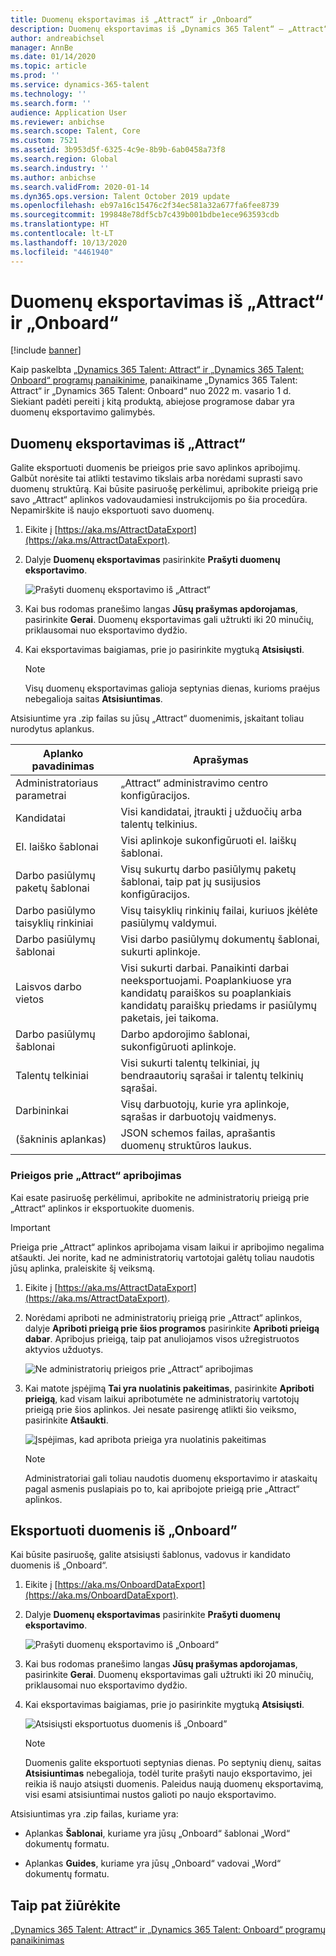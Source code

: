 ```yaml
---
title: Duomenų eksportavimas iš „Attract“ ir „Onboard“
description: Duomenų eksportavimas iš „Dynamics 365 Talent“ – „Attract“ ir „Onboard“.
author: andreabichsel
manager: AnnBe
ms.date: 01/14/2020
ms.topic: article
ms.prod: ''
ms.service: dynamics-365-talent
ms.technology: ''
ms.search.form: ''
audience: Application User
ms.reviewer: anbichse
ms.search.scope: Talent, Core
ms.custom: 7521
ms.assetid: 3b953d5f-6325-4c9e-8b9b-6ab0458a73f8
ms.search.region: Global
ms.search.industry: ''
ms.author: anbichse
ms.search.validFrom: 2020-01-14
ms.dyn365.ops.version: Talent October 2019 update
ms.openlocfilehash: eb97a16c15476c2f34ec581a32a677fa6fee8739
ms.sourcegitcommit: 199848e78df5cb7c439b001bdbe1ece963593cdb
ms.translationtype: HT
ms.contentlocale: lt-LT
ms.lasthandoff: 10/13/2020
ms.locfileid: "4461940"
---
```

# <a name="export-data-from-attract-and-onboard"></a>Duomenų eksportavimas iš „Attract“ ir „Onboard“

[!include [banner](includes/banner.md)]

Kaip paskelbta [„Dynamics 365 Talent: Attract“ ir „Dynamics 365 Talent: Onboard“ programų panaikinime](https://community.dynamics.com/365/talent/b/dynamics365fortalent/posts/retiring-dynamics-365-talent-attract-and-onboard-apps), panaikiname „Dynamics 365 Talent: Attract“ ir „Dynamics 365 Talent: Onboard“ nuo 2022 m. vasario 1 d. Siekiant padėti pereiti į kitą produktą, abiejose programose dabar yra duomenų eksportavimo galimybės.

## <a name="export-data-from-attract"></a>Duomenų eksportavimas iš „Attract“

Galite eksportuoti duomenis be prieigos prie savo aplinkos apribojimų. Galbūt norėsite tai atlikti testavimo tikslais arba norėdami suprasti savo duomenų struktūrą. Kai būsite pasiruošę perkėlimui, apribokite prieigą prie savo „Attract“ aplinkos vadovaudamiesi instrukcijomis po šia procedūra. Nepamirškite iš naujo eksportuoti savo duomenų. 

1. Eikite į [https://aka.ms/AttractDataExport](https://aka.ms/AttractDataExport).

2. Dalyje **Duomenų eksportavimas** pasirinkite **Prašyti duomenų eksportavimo**.

   ![[Prašyti duomenų eksportavimo iš „Attract“](./media/attract-onboard-export-data-attract-request.png)](./media/attract-onboard-export-data-attract-request.png)

3. Kai bus rodomas pranešimo langas **Jūsų prašymas apdorojamas**, pasirinkite **Gerai**. Duomenų eksportavimas gali užtrukti iki 20 minučių, priklausomai nuo eksportavimo dydžio.

4. Kai eksportavimas baigiamas, prie jo pasirinkite mygtuką **Atsisiųsti**. 

   >[!NOTE]
   >Visų duomenų eksportavimas galioja septynias dienas, kurioms praėjus nebegalioja saitas **Atsisiuntimas**.</br>
   
Atsisiuntime yra .zip failas su jūsų „Attract“ duomenimis, įskaitant toliau nurodytus aplankus.

| Aplanko pavadinimas | Aprašymas |
| --- | --- |
| Administratoriaus parametrai | „Attract“ administravimo centro konfigūracijos. |
| Kandidatai | Visi kandidatai, įtraukti į užduočių arba talentų telkinius. |
| El. laiško šablonai | Visi aplinkoje sukonfigūruoti el. laiškų šablonai. |
| Darbo pasiūlymų paketų šablonai | Visų sukurtų darbo pasiūlymų paketų šablonai, taip pat jų susijusios konfigūracijos. |
| Darbo pasiūlymo taisyklių rinkiniai |  Visų taisyklių rinkinių failai, kuriuos įkėlėte pasiūlymų valdymui. |
| Darbo pasiūlymų šablonai | Visi darbo pasiūlymų dokumentų šablonai, sukurti aplinkoje. |
| Laisvos darbo vietos | Visi sukurti darbai. Panaikinti darbai neeksportuojami. Poaplankiuose yra kandidatų paraiškos su poaplankiais kandidatų paraiškų priedams ir pasiūlymų paketais, jei taikoma. |
| Darbo pasiūlymų šablonai | Darbo apdorojimo šablonai, sukonfigūruoti aplinkoje. |
| Talentų telkiniai | Visi sukurti talentų telkiniai, jų bendraautorių sąrašai ir talentų telkinių sąrašai. |
| Darbininkai | Visų darbuotojų, kurie yra aplinkoje, sąrašas ir darbuotojų vaidmenys. |
| (šakninis aplankas) | JSON schemos failas, aprašantis duomenų struktūros laukus. |

### <a name="restrict-access-to-attract"></a>Prieigos prie „Attract“ apribojimas

Kai esate pasiruošę perkėlimui, apribokite ne administratorių prieigą prie „Attract“ aplinkos ir eksportuokite duomenis.

>[!IMPORTANT]
>Prieiga prie „Attract“ aplinkos apribojama visam laikui ir apribojimo negalima atšaukti. Jei norite, kad ne administratorių vartotojai galėtų toliau naudotis jūsų aplinka, praleiskite šį veiksmą.

1. Eikite į [https://aka.ms/AttractDataExport](https://aka.ms/AttractDataExport).

2. Norėdami apriboti ne administratorių prieigą prie „Attract“ aplinkos, dalyje **Apriboti prieigą prie šios programos** pasirinkite **Apriboti prieigą dabar**. Apribojus prieigą, taip pat anuliojamos visos užregistruotos aktyvios užduotys.

   ![[Ne administratorių prieigos prie „Attract“ apribojimas](./media/attract-onboard-export-data-attract-restrict-access.png)](./media/attract-onboard-export-data-attract-restrict-access.png)

3. Kai matote įspėjimą **Tai yra nuolatinis pakeitimas**, pasirinkite **Apriboti prieigą**, kad visam laikui apribotumėte ne administratorių vartotojų prieigą prie šios aplinkos. Jei nesate pasirengę atlikti šio veiksmo, pasirinkite **Atšaukti**.

   ![[Įspėjimas, kad apribota prieiga yra nuolatinis pakeitimas](./media/attract-onboard-export-data-attract-warning.png)](./media/attract-onboard-export-data-attract-warning.png)

   >[!NOTE]
   >Administratoriai gali toliau naudotis duomenų eksportavimo ir ataskaitų pagal asmenis puslapiais po to, kai apribojote prieigą prie „Attract“ aplinkos.

## <a name="export-data-from-onboard"></a>Eksportuoti duomenis iš „Onboard”

Kai būsite pasiruošę, galite atsisiųsti šablonus, vadovus ir kandidato duomenis iš „Onboard“.

1. Eikite į [https://aka.ms/OnboardDataExport](https://aka.ms/OnboardDataExport).

2. Dalyje **Duomenų eksportavimas** pasirinkite **Prašyti duomenų eksportavimo**. 

   ![[Prašyti duomenų eksportavimo iš „Onboard“](./media/attract-onboard-export-data-onboard-request.png)](./media/attract-onboard-export-data-onboard-request.png)

3. Kai bus rodomas pranešimo langas **Jūsų prašymas apdorojamas**, pasirinkite **Gerai**. Duomenų eksportavimas gali užtrukti iki 20 minučių, priklausomai nuo eksportavimo dydžio.

4. Kai eksportavimas baigiamas, prie jo pasirinkite mygtuką **Atsisiųsti**. 

   ![[Atsisiųsti eksportuotus duomenis iš „Onboard”](./media/attract-onboard-export-data-onboard-download.png)](./media/attract-onboard-export-data-onboard-download.png)

   >[!NOTE]
   >Duomenis galite eksportuoti septynias dienas. Po septynių dienų, saitas **Atsisiuntimas** nebegalioja, todėl turite prašyti naujo eksportavimo, jei reikia iš naujo atsiųsti duomenis. Paleidus naują duomenų eksportavimą, visi esami atsisiuntimai nustos galioti po naujo eksportavimo.

Atsisiuntimas yra .zip failas, kuriame yra:

- Aplankas **Šablonai**, kuriame yra jūsų „Onboard“ šablonai „Word“ dokumentų formatu.

- Aplankas **Guides**, kuriame yra jūsų „Onboard“ vadovai „Word“ dokumentų formatu.

## <a name="see-also"></a>Taip pat žiūrėkite

[„Dynamics 365 Talent: Attract“ ir „Dynamics 365 Talent: Onboard“ programų panaikinimas](https://community.dynamics.com/365/talent/b/dynamics365fortalent/posts/retiring-dynamics-365-talent-attract-and-onboard-apps)